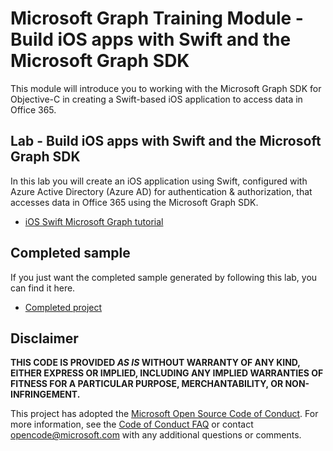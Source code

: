 # Microsoft Graph Training Module - Build iOS apps with Swift and the Microsoft Graph SDK

This module will introduce you to working with the Microsoft Graph SDK for Objective-C in creating a Swift-based iOS application to access data in Office 365.

## Lab - Build iOS apps with Swift and the Microsoft Graph SDK

In this lab you will create an iOS application using Swift, configured with Azure Active Directory (Azure AD) for authentication & authorization, that accesses data in Office 365 using the Microsoft Graph SDK.

- [iOS Swift Microsoft Graph tutorial](https://docs.microsoft.com/graph/tutorials/ios-swift)

## Completed sample

If you just want the completed sample generated by following this lab, you can find it here.

- [Completed project](demo)

## Disclaimer

**THIS CODE IS PROVIDED _AS IS_ WITHOUT WARRANTY OF ANY KIND, EITHER EXPRESS OR IMPLIED, INCLUDING ANY IMPLIED WARRANTIES OF FITNESS FOR A PARTICULAR PURPOSE, MERCHANTABILITY, OR NON-INFRINGEMENT.**

This project has adopted the [Microsoft Open Source Code of Conduct](https://opensource.microsoft.com/codeofconduct/). For more information, see the [Code of Conduct FAQ](https://opensource.microsoft.com/codeofconduct/faq/) or contact [opencode@microsoft.com](mailto:opencode@microsoft.com) with any additional questions or comments.
